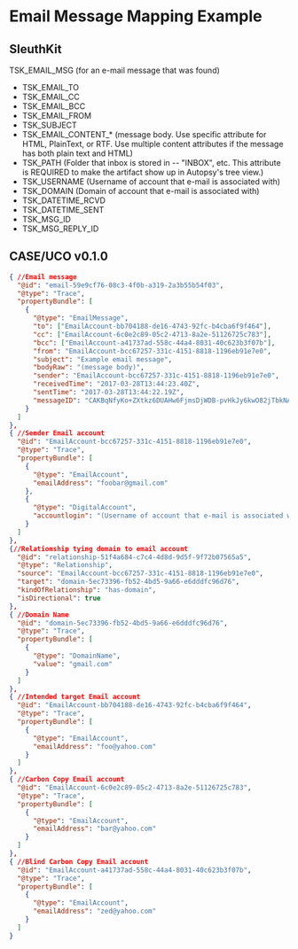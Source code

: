 # Email Message Mapping Example

## SleuthKit

TSK_EMAIL_MSG (for an e-mail message that was found)
* TSK_EMAIL_TO
* TSK_EMAIL_CC
* TSK_EMAIL_BCC
* TSK_EMAIL_FROM
* TSK_SUBJECT
* TSK_EMAIL_CONTENT_* (message body. Use specific attribute for HTML, PlainText, or RTF. Use multiple content attributes if the message has both plain text and HTML)
* TSK_PATH (Folder that inbox is stored in -- "INBOX", etc. This attribute is REQUIRED to make the artifact show up in Autopsy's tree view.)
* TSK_USERNAME (Username of account that e-mail is associated with)
* TSK_DOMAIN (Domain of account that e-mail is associated with)
* TSK_DATETIME_RCVD
* TSK_DATETIME_SENT
* TSK_MSG_ID
* TSK_MSG_REPLY_ID


## CASE/UCO v0.1.0
```json
{ //Email message
  "@id": "email-59e9cf76-08c3-4f0b-a319-2a3b55b54f03",
  "@type": "Trace",
  "propertyBundle": [
    {
      "@type": "EmailMessage",
      "to": ["EmailAccount-bb704188-de16-4743-92fc-b4cba6f9f464"],
      "cc": ["EmailAccount-6c0e2c89-05c2-4713-8a2e-51126725c783"],
      "bcc": ["EmailAccount-a41737ad-558c-44a4-8031-40c623b3f07b"],
      "from": "EmailAccount-bcc67257-331c-4151-8818-1196eb91e7e0",
      "subject": "Example email message",
      "bodyRaw": "(message body)",
      "sender": "EmailAccount-bcc67257-331c-4151-8818-1196eb91e7e0",
      "receivedTime": "2017-03-28T13:44:23.40Z",
      "sentTime": "2017-03-28T13:44:22.19Z",
      "messageID": "CAKBqNfyKo+ZXtkz6DUAHw6FjmsDjWDB-pvHkJy6kwO82jTbkNA@mail.gmail.com"
    }
  ]
},
{ //Sender Email account
  "@id": "EmailAccount-bcc67257-331c-4151-8818-1196eb91e7e0",
  "@type": "Trace",
  "propertyBundle": [
    {
      "@type": "EmailAccount",
      "emailAddress": "foobar@gmail.com"
    },
    {
      "@type": "DigitalAccount",
      "accountlogin": "(Username of account that e-mail is associated with)"
    }
  ]
},
{//Relationship tying domain to email account
  "@id": "relationship-51f4a684-c7c4-4d8d-9d5f-9f72b07565a5",
  "@type": "Relationship",
  "source": "EmailAccount-bcc67257-331c-4151-8818-1196eb91e7e0",
  "target": "domain-5ec73396-fb52-4bd5-9a66-e6dddfc96d76",
  "kindOfRelationship": "has-domain",
  "isDirectional": true
},
{ //Domain Name
  "@id": "domain-5ec73396-fb52-4bd5-9a66-e6dddfc96d76",
  "@type": "Trace",
  "propertyBundle": [
    {
      "@type": "DomainName",
      "value": "gmail.com"
    }
  ]
},
{ //Intended target Email account
  "@id": "EmailAccount-bb704188-de16-4743-92fc-b4cba6f9f464",
  "@type": "Trace",
  "propertyBundle": [
    {
      "@type": "EmailAccount",
      "emailAddress": "foo@yahoo.com"
    }
  ]
},
{ //Carbon Copy Email account
  "@id": "EmailAccount-6c0e2c89-05c2-4713-8a2e-51126725c783",
  "@type": "Trace",
  "propertyBundle": [
    {
      "@type": "EmailAccount",
      "emailAddress": "bar@yahoo.com"
    }
  ]
},
{ //Blind Carbon Copy Email account
  "@id": "EmailAccount-a41737ad-558c-44a4-8031-40c623b3f07b",
  "@type": "Trace",
  "propertyBundle": [
    {
      "@type": "EmailAccount",
      "emailAddress": "zed@yahoo.com"
    }
  ]
}
```
